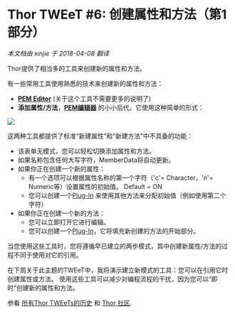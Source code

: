 ﻿Thor TWEeT #6: 创建属性和方法（第1部分）
===
_本文档由 xinjie 于 2018-04-08 翻译_

Thor提供了相当多的工具来创建新的属性和方法。 

有一些常用工具使用熟悉的技术来创建新的属性和方法： 

*   **[PEM Editor](https://github.com/VFPX/PEMEditor)** (关于这个工具不需要更多的说明了)
*   **添加属性/方法**，**[PEM编辑器](https://github.com/VFPX/PEMEditor)** 的小小后代，它使用这种简单的形式：

![](Images/Tweet6a.png)

这两种工具都提供了标准“新建属性”和“新建方法”中不具备的功能：

*   该表单无模式，您可以轻松切换添加属性和方法。
*   如果名称包含任何大写字符，MemberData将自动更新。
*   如果你正在创建一个新的属性：
    *   有一个选项可以根据属性名称的第一个字符（'c'= Character，'n'= Numeric等）设置属性的初始值。 Default = ON
    *   您可以创建一个[Plug-In](../Thor_add_plugins.md) 来使用其他方法来分配初始值（例如使用第二个字符）
*   如果你正在创建一个新的方法：
    *   您可以立即打开它进行编辑。
    *   您可以创建一个[Plug-In](../Thor_add_plugins.md)，它将填充新创建的方法的开始部分。
    
当您使用这些工具时，您将遵循早已建立的两步模式，其中创建新属性/方法的过程不同于使用对它的引用。

在下周关于此主题的TWEeT中，我将演示建立新模式的工具：您可以在引用它时创建属性或方法。 使用这些工具可以减少对编程流程的干扰，因为您可以“即时”创建新的属性和方法。

参看 [所有Thor TWEeTs的历史](../TWEeTs.md) 和 [Thor 社区](https://groups.google.com/forum/?fromgroups#!forum/FoxProThor).
